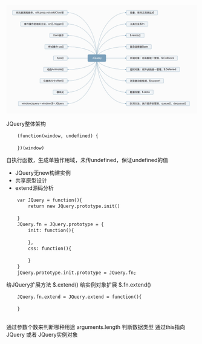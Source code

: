 
 ![jQuery架构图](https://github.com/zero7room/jQuery_notes/blob/master/img/jQuery.jpg)

JQuery整体架构
```
    (function(window, undefined) {
        
    })(window)

```
自执行函数，生成单独作用域，未传undefined，保证undefined的值

- JQuery无new构建实例
- 共享原型设计
- extend源码分析


```
    var JQuery = function(){
        return new JQuery.prototype.init()
        
    }
    JQuery.fn = JQuery.prototype = {
        init: function(){
            
        },
        css: function(){
            
        }
    }
    jQuery.prototype.init.prototype = JQuery.fn;

```
给JQuery扩展方法 $.extend()
给实例对象扩展 $.fn.extend()

```
    JQuery.fn.extend = JQuery.extend = function(){
        
    }
    
```
通过参数个数来判断哪种用途 arguments.length
判断数据类型
通过this指向 JQuery 或者 JQuery实例对象
